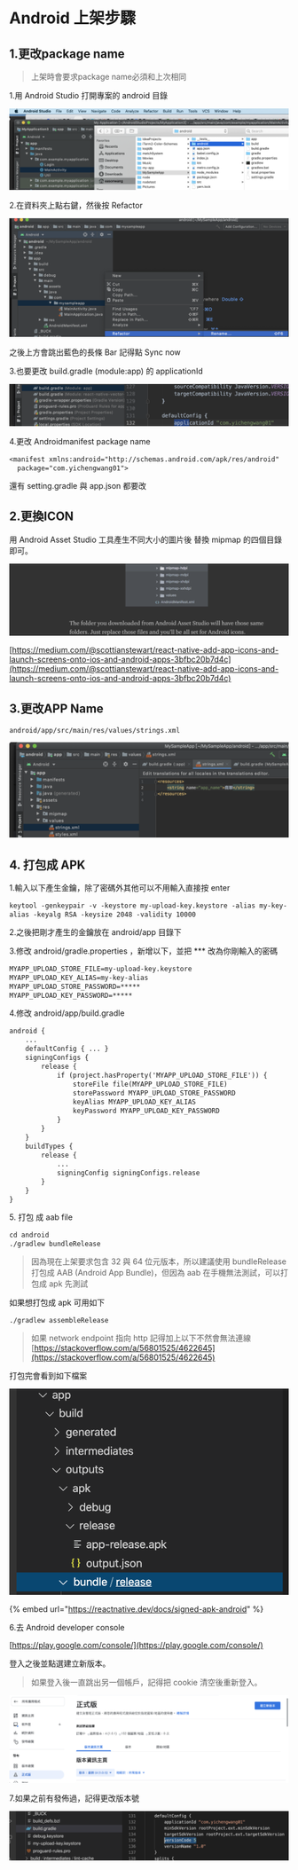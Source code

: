 # Android 上架步驟

## 1.更改package name

> 上架時會要求package name必須和上次相同

1.用 Android Studio 打開專案的 android 目錄

![](<../.gitbook/assets/截圖 2020-10-18 上午11.26.05.png>)

2.在資料夾上點右鍵，然後按 Refactor

![](<../.gitbook/assets/截圖 2020-10-18 上午11.26.54.png>)

之後上方會跳出藍色的長條 Bar 記得點 Sync now

3.也要更改 build.gradle (module:app) 的 applicationId

![](<../.gitbook/assets/截圖 2020-10-18 上午11.28.30.png>)

4.更改 Androidmanifest package name

```
<manifest xmlns:android="http://schemas.android.com/apk/res/android"
  package="com.yichengwang01">
```

還有 setting.gradle 與 app.json 都要改

## 2.更換ICON

用 Android Asset Studio 工具產生不同大小的圖片後 替換 mipmap 的四個目錄即可。

![](<../.gitbook/assets/截圖 2020-10-18 上午11.34.37.png>)

[https://medium.com/@scottianstewart/react-native-add-app-icons-and-launch-screens-onto-ios-and-android-apps-3bfbc20b7d4c](https://medium.com/@scottianstewart/react-native-add-app-icons-and-launch-screens-onto-ios-and-android-apps-3bfbc20b7d4c)

## 3.更改APP Name

```
android/app/src/main/res/values/strings.xml
```

![](<../.gitbook/assets/截圖 2020-10-18 上午11.33.25.png>)

## 4. 打包成 APK

1.輸入以下產生金鑰，除了密碼外其他可以不用輸入直接按 enter

```
keytool -genkeypair -v -keystore my-upload-key.keystore -alias my-key-alias -keyalg RSA -keysize 2048 -validity 10000
```

2.之後把剛才產生的金鑰放在 android/app 目錄下

3.修改 android/gradle.properties ，新增以下，並把 \*\*\* 改為你剛輸入的密碼

```
MYAPP_UPLOAD_STORE_FILE=my-upload-key.keystore
MYAPP_UPLOAD_KEY_ALIAS=my-key-alias
MYAPP_UPLOAD_STORE_PASSWORD=*****
MYAPP_UPLOAD_KEY_PASSWORD=*****
```

4.修改 android/app/build.gradle

```
android {
    ...
    defaultConfig { ... }
    signingConfigs {
        release {
            if (project.hasProperty('MYAPP_UPLOAD_STORE_FILE')) {
                storeFile file(MYAPP_UPLOAD_STORE_FILE)
                storePassword MYAPP_UPLOAD_STORE_PASSWORD
                keyAlias MYAPP_UPLOAD_KEY_ALIAS
                keyPassword MYAPP_UPLOAD_KEY_PASSWORD
            }
        }
    }
    buildTypes {
        release {
            ...
            signingConfig signingConfigs.release
        }
    }
}
```

5\. 打包 成 aab file

```
cd android
./gradlew bundleRelease
```

> 因為現在上架要求包含 32 與 64 位元版本，所以建議使用 bundleRelease 打包成 AAB (Android App Bundle)，但因為 aab 在手機無法測試，可以打包成 apk 先測試

如果想打包成 apk 可用如下

```
./gradlew assembleRelease
```

> 如果 network endpoint 指向 http 記得加上以下不然會無法連線\
> [https://stackoverflow.com/a/56801525/4622645](https://stackoverflow.com/a/56801525/4622645)

打包完會看到如下檔案

![](<../.gitbook/assets/截圖 2020-10-18 上午11.46.44.png>)

{% embed url="https://reactnative.dev/docs/signed-apk-android" %}

6.去 Android developer console

[https://play.google.com/console/](https://play.google.com/console/)

登入之後並點選建立新版本。

> 如果登入後一直跳出另一個帳戶，記得把 cookie 清空後重新登入。

![](<../.gitbook/assets/截圖 2020-10-18 上午11.52.24.png>)

7.如果之前有發佈過，記得更改版本號

![](<../.gitbook/assets/截圖 2020-10-18 下午12.26.14.png>)
